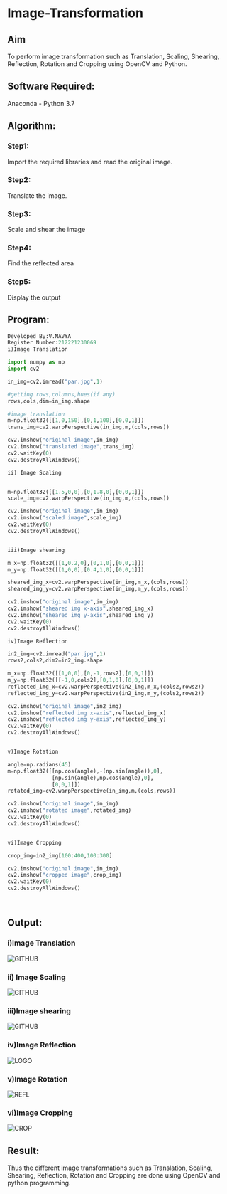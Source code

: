 # Image-Transformation
## Aim
To perform image transformation such as Translation, Scaling, Shearing, Reflection, Rotation and Cropping using OpenCV and Python.

## Software Required:
Anaconda - Python 3.7

## Algorithm:
### Step1:

Import the required libraries and read the original image.

### Step2:

Translate the image.
### Step3:

Scale and shear the image

### Step4:

Find the reflected area

### Step5:

Display the output

## Program:
```python
Developed By:V.NAVYA
Register Number:212221230069
i)Image Translation

import numpy as np
import cv2

in_img=cv2.imread("par.jpg",1)

#getting rows,columns,hues(if any)
rows,cols,dim=in_img.shape

#image translation
m=np.float32([[1,0,150],[0,1,100],[0,0,1]])
trans_img=cv2.warpPerspective(in_img,m,(cols,rows))

cv2.imshow("original image",in_img)
cv2.imshow("translated image",trans_img)
cv2.waitKey(0)
cv2.destroyAllWindows()

ii) Image Scaling


m=np.float32([[1.5,0,0],[0,1.8,0],[0,0,1]])
scale_img=cv2.warpPerspective(in_img,m,(cols,rows))

cv2.imshow("original image",in_img)
cv2.imshow("scaled image",scale_img)
cv2.waitKey(0)
cv2.destroyAllWindows()


iii)Image shearing

m_x=np.float32([[1,0.2,0],[0,1,0],[0,0,1]])
m_y=np.float32([[1,0,0],[0.4,1,0],[0,0,1]])

sheared_img_x=cv2.warpPerspective(in_img,m_x,(cols,rows))
sheared_img_y=cv2.warpPerspective(in_img,m_y,(cols,rows))

cv2.imshow("original image",in_img)
cv2.imshow("sheared img x-axis",sheared_img_x)
cv2.imshow("sheared img y-axis",sheared_img_y)
cv2.waitKey(0)
cv2.destroyAllWindows()

iv)Image Reflection

in2_img=cv2.imread("par.jpg",1)
rows2,cols2,dim2=in2_img.shape

m_x=np.float32([[1,0,0],[0,-1,rows2],[0,0,1]])
m_y=np.float32([[-1,0,cols2],[0,1,0],[0,0,1]])
reflected_img_x=cv2.warpPerspective(in2_img,m_x,(cols2,rows2))
reflected_img_y=cv2.warpPerspective(in2_img,m_y,(cols2,rows2))

cv2.imshow("original image",in2_img)
cv2.imshow("reflected img x-axis",reflected_img_x)
cv2.imshow("reflected img y-axis",reflected_img_y)
cv2.waitKey(0)
cv2.destroyAllWindows()


v)Image Rotation

angle=np.radians(45)
m=np.float32([[np.cos(angle),-(np.sin(angle)),0],
              [np.sin(angle),np.cos(angle),0],
              [0,0,1]])
rotated_img=cv2.warpPerspective(in_img,m,(cols,rows))

cv2.imshow("original image",in_img)
cv2.imshow("rotated image",rotated_img)
cv2.waitKey(0)
cv2.destroyAllWindows()


vi)Image Cropping

crop_img=in2_img[100:400,100:300]

cv2.imshow("original image",in_img)
cv2.imshow("cropped image",crop_img)
cv2.waitKey(0)
cv2.destroyAllWindows()




```
## Output:
### i)Image Translation


![GITHUB](a4.png)

### ii) Image Scaling

![GITHUB](a5.png)


### iii)Image shearing

![GITHUB](a.PNG)


### iv)Image Reflection

![LOGO](a1.PNG)



### v)Image Rotation

![REFL](a3.PNG)



### vi)Image Cropping


![CROP](a2.PNG)




## Result: 

Thus the different image transformations such as Translation, Scaling, Shearing, Reflection, Rotation and Cropping are done using OpenCV and python programming.
